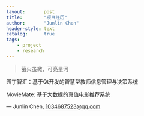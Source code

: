 ```yaml
---
layout:       post
title:        "项目经历"
author:       "Junlin Chen"
header-style: text
catalog:      true
tags:
    - project
    - research
---
```


> 萤火虽微，可亮星河

园丁智汇：基于Qt开发的智慧型教师信息管理与决策系统

MovieMate: 基于大数据的真值电影推荐系统


— Junlin Chen, 1034687523@qq.com
